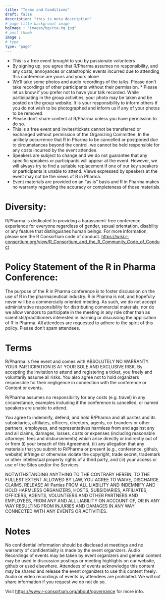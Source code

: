 ```yaml
---
title: "Terms and Conditions"
draft: false
description: "this is meta description"
# page title backgrount image
bgImage : "images/bg/cta-bg.jpg"
# post thumb
image :
# type
type: "page"
---
```


* This is a free event brought to you by passionate volunteers
* By signing up, you agree that R/Pharma assumes no responsibility, and any costs, annoyances or catastrophic events incurred due to attending this conference are yours and yours alone
* We’ll take some photos and audio recordings of the talks. Please don’t take recordings of other participants without their permission. * Please let us know if you prefer not to have your talk recorded. While participating in the group activities, your photo may be taken and be posted on the group website. It is your responsibility to inform others if you do not wish to be photographed and inform us if any of your photos to be removed.
* Please don’t share content at R/Pharma unless you have permission to do so.
* This is a free event and invites/tickets cannot be transferred or exchanged without permission of the Organizing Committee. In the unlikely occurrence that R in Pharma to be cancelled or postponed due to circumstances beyond the control, we cannot be held responsible for any costs incurred by the event attendee.
* Speakers are subject to change and we do not guarantee that any specific speakers or participants will appear at the event. However, we will always try to find a suitable replacement if one of our key speakers or participants is unable to attend. Views expressed by speakers at the event may not be the views of R in Pharma.
* Event materials are provided on an “as is” basis and R in Pharma makes no warranty regarding the accuracy or completeness of those materials.

# Diversity:

R/Pharma is dedicated to providing a harassment-free conference experience for everyone regardless of gender, sexual orientation, disability or any feature that distinguishes human beings. For more information, please see the R Consortium code of conduct. https://wiki.r-consortium.org/view/R_Consortium_and_the_R_Community_Code_of_Conduct 
 

# Policy Statement of the R in Pharma Conference:

The purpose of the R in Pharma conference is to foster discussion on the use of R in the pharmaceutical industry. R in Pharma is not, and hopefully never will be a commercially oriented meeting. As such, we do not accept administrative responsibility for distributing commercial materials, nor do we allow vendors to participate in the meeting in any role other than as scientists/practitioners interested in learning or discussing the application of R in Pharma. All attendees are requested to adhere to the spirit of this policy. Please don’t spam attendees.

# Terms
R/Pharma is free event and comes with ABSOLUTELY NO WARRANTY. YOUR PARTICIPATION IS AT YOUR SOLE AND EXCLUSIVE RISK. By accepting the invitation to attend and registering a ticket, you freely and voluntarily assume all risks. You also agree not to hold organizers responsible for their negligence in connection with the conference or Content or events.

R/Pharma assumes no responsibility for any costs (e.g. travel) in any circumstance, examples including if the conference is cancelled, or named speakers are unable to attend.

You agree to indemnify, defend, and hold R/Pharma and all parites and its subsidiaries, affiliates, officers, directors, agents, co-branders or other partners, employees, and representatives harmless from and against any and all claims, damages, losses, costs or expenses (including reasonable attorneys’ fees and disbursements) which arise directly or indirectly out of or from (i) your breach of this Agreement, (ii) any allegation that any materials that you submit to R/Pharma or present (e.g., conference, github, website) infringe or otherwise violate the copyright, trade secret, trademark or other intellectual property rights of a third party, and (iii) your access or use of the Sites and/or the Services.

NOTWITHSTANDING ANYTHING TO THE CONTRARY HEREIN, TO THE FULLEST EXTENT ALLOWED BY LAW, YOU AGREE TO WAIVE, DISCHARGE CLAIMS, RELEASE All Parties FROM ALL LIABILITY AND INDEMNIFY AND HOLD HARMLESS ORGANIZERS, HOSTS, SUBSIDIARIES, AFFILIATES, OFFICERS, AGENTS, VOLUNTEERS AND OTHER PARTNERS AND EMPLOYEES, FROM ANY AND ALL LIABILITY ON ACCOUNT OF, OR IN ANY WAY RESULTING FROM INJURIES AND DAMAGES IN ANY WAY CONNECTED WITH ANY EVENTS OR ACTIVITIES.

# Notes
No confidential information should be disclosed at meetings and no warranty of confidentiality is made by the event organizers. Audio Recordings of events may be taken by event organizers and general content may be used in discussion postings or meeting highlights on our website, github or used elsewhere. Attendees of events acknowledge this content may be shared and release the event organizers to use this content freely. Audio or video recordings of events by attendees are prohibited. We will not share information if you request we do not do so.

Visit https://www.r-consortium.org/about/governance for more info.